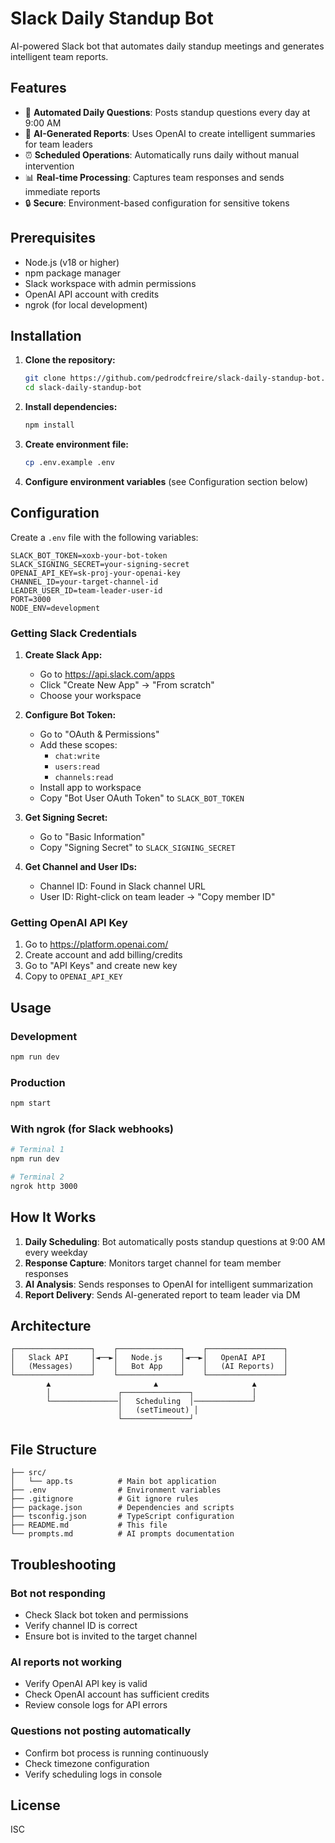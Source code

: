 # Slack Daily Standup Bot

AI-powered Slack bot that automates daily standup meetings and generates intelligent team reports.

## Features

- 🤖 **Automated Daily Questions**: Posts standup questions every day at 9:00 AM
- 🧠 **AI-Generated Reports**: Uses OpenAI to create intelligent summaries for team leaders
- ⏰ **Scheduled Operations**: Automatically runs daily without manual intervention
- 📊 **Real-time Processing**: Captures team responses and sends immediate reports
- 🔒 **Secure**: Environment-based configuration for sensitive tokens

## Prerequisites

- Node.js (v18 or higher)
- npm package manager
- Slack workspace with admin permissions
- OpenAI API account with credits
- ngrok (for local development)

## Installation

1. **Clone the repository:**
   ```bash
   git clone https://github.com/pedrodcfreire/slack-daily-standup-bot.git
   cd slack-daily-standup-bot
   ```

2. **Install dependencies:**
   ```bash
   npm install
   ```

3. **Create environment file:**
   ```bash
   cp .env.example .env
   ```

4. **Configure environment variables** (see Configuration section below)

## Configuration

Create a `.env` file with the following variables:

```env
SLACK_BOT_TOKEN=xoxb-your-bot-token
SLACK_SIGNING_SECRET=your-signing-secret
OPENAI_API_KEY=sk-proj-your-openai-key
CHANNEL_ID=your-target-channel-id
LEADER_USER_ID=team-leader-user-id
PORT=3000
NODE_ENV=development
```

### Getting Slack Credentials

1. **Create Slack App:**
   - Go to https://api.slack.com/apps
   - Click "Create New App" → "From scratch"
   - Choose your workspace

2. **Configure Bot Token:**
   - Go to "OAuth & Permissions"
   - Add these scopes:
     - `chat:write`
     - `users:read`
     - `channels:read`
   - Install app to workspace
   - Copy "Bot User OAuth Token" to `SLACK_BOT_TOKEN`

3. **Get Signing Secret:**
   - Go to "Basic Information"
   - Copy "Signing Secret" to `SLACK_SIGNING_SECRET`

4. **Get Channel and User IDs:**
   - Channel ID: Found in Slack channel URL
   - User ID: Right-click on team leader → "Copy member ID"

### Getting OpenAI API Key

1. Go to https://platform.openai.com/
2. Create account and add billing/credits
3. Go to "API Keys" and create new key
4. Copy to `OPENAI_API_KEY`

## Usage

### Development
```bash
npm run dev
```

### Production
```bash
npm start
```

### With ngrok (for Slack webhooks)
```bash
# Terminal 1
npm run dev

# Terminal 2  
ngrok http 3000
```

## How It Works

1. **Daily Scheduling**: Bot automatically posts standup questions at 9:00 AM every weekday
2. **Response Capture**: Monitors target channel for team member responses
3. **AI Analysis**: Sends responses to OpenAI for intelligent summarization
4. **Report Delivery**: Sends AI-generated report to team leader via DM

## Architecture

```
┌─────────────────┐    ┌──────────────┐    ┌─────────────────┐
│   Slack API     │◄──►│   Node.js    │◄──►│   OpenAI API    │
│   (Messages)    │    │   Bot App    │    │   (AI Reports)  │
└─────────────────┘    └──────────────┘    └─────────────────┘
        ▲                       ▲                     ▲
        │               ┌───────────────┐             │
        └───────────────│   Scheduling  │─────────────┘
                        │   (setTimeout) │
                        └───────────────┘
```

## File Structure

```
├── src/
│   └── app.ts          # Main bot application
├── .env                # Environment variables
├── .gitignore          # Git ignore rules
├── package.json        # Dependencies and scripts
├── tsconfig.json       # TypeScript configuration
├── README.md           # This file
└── prompts.md          # AI prompts documentation
```

## Troubleshooting

### Bot not responding
- Check Slack bot token and permissions
- Verify channel ID is correct
- Ensure bot is invited to the target channel

### AI reports not working
- Verify OpenAI API key is valid
- Check OpenAI account has sufficient credits
- Review console logs for API errors

### Questions not posting automatically
- Confirm bot process is running continuously
- Check timezone configuration
- Verify scheduling logs in console

## License

ISC